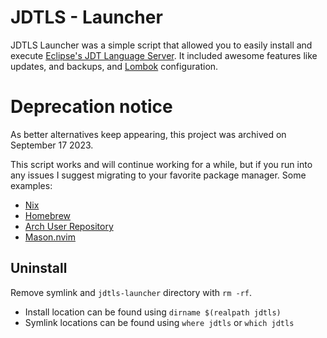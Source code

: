 # JDTLS - Launcher

JDTLS Launcher was a simple script that allowed you to easily install and execute
[Eclipse's JDT Language Server](https://github.com/eclipse-jdtls/eclipse.jdt.ls#).
It included awesome features like updates, and backups, and
[Lombok](https://projectlombok.org/) configuration.

# Deprecation notice

As better alternatives keep appearing, this project was archived on September 17 2023.

This script works and will continue working for a while, but if you run into any issues
I suggest migrating to your favorite package manager. Some examples:

 - [Nix](https://search.nixos.org/packages?channel=unstable&show=jdt-language-server&from=0&size=50&sort=relevance&type=packages&query=jdt-language-server)
 - [Homebrew](https://formulae.brew.sh/formula/jdtls)
 - [Arch User Repository](https://aur.archlinux.org/packages/jdtls)
 - [Mason.nvim](https://mason-registry.dev/registry/list#jdtls)

## Uninstall

Remove symlink and `jdtls-launcher` directory with `rm -rf`.
 - Install location can be found using `dirname $(realpath jdtls)`
 - Symlink locations can be found using `where jdtls` or `which jdtls`
